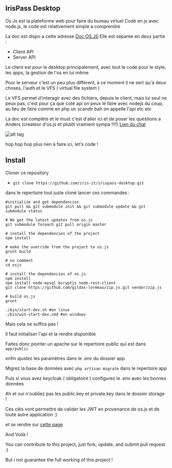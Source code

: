 ## IrisPass Desktop

Os Js est la plateforme web pour faire du bureau virtuel
Codé en js avec node.js, le code est relativement simple a comprendre

La doc est dispo a cette adresse [Doc OS.JS](http://os.js.org/doc/)
Elle est séparée en deux partie :
- Client API
- Server API

Le client est pour le desktop principalement, avec tout le code pour le style, les apps, la gestion de l'os en lui même

Pour le serveur c'est un peu plus différent, à ce moment il ne sert qu'à deux choses, l'auth et le VFS ( virtual file system )

Le VFS permet d'interagir avec des fichiers, depuis le client, mais lui seul ne peux pas, c'est pour ça que coté api on peux le faire avec nodejs du coup, au lieu de faire comme en php un scandir bah on appelle l'api etc etc

La doc est complète et le must c'est d'aller ici et de poser les questions a Anders (createur d'os.js et plutôt vraiment sympa !!!!) [Lien du chat](https://gitter.im/andersevenrud/OS.js-v2)

![alt tag](http://replygif.net/i/1353.gif)

hop hop hop plus rien à faire ici, let's code !

## Install
Cloner ce repository

- `git clone https://github.com/iris-it/irispass-desktop.git`

dans le repertoire tout juste cloné lancer ces commandes :
```
#initialize and get dependencies
git pull && git submodule init && git submodule update && git submodule status

# We get the latest updates from os.js
git submodule foreach git pull origin master

# install the dependencies of the project
npm install

# make the override from the project to os.js
grunt build

# no comment
cd osjs

# install the dependencies of os.js
npm install
npm install node-mysql bcryptjs node-rest-client
git clone https://github.com/gildas-lormeau/zip.js.git vendor/zip.js

# build os.js
grunt

./bin/start-dev.sh #on linux
./bin/win-start-dev.cmd #on windows
```

Mais cela ne suffira pas !

Il faut initialiser l'api et la rendre disponible

Faites donc pointer un apache sur le repertoire public qui est dans `app/public`

enfin ajustez les paramètres dans le .env du dossier app

Migrez la base de données avec `php artisan migrate` dans le repertoire app

Puis si vous avez keycloak ( obligatoire ) configurez le .env avec les bonnes données

Ah et oui n'oubliez pas les public.key et private.key dans le dossier storage !

Ces clés vont permettre de valider les JWT en provenance de os.js et de toute autre application :)

et se rendre sur [cette page](http://localhost:8000)

And Voilà !

You can contribute to this project, just fork, update, and submit pull request :)

But i not guarantee the full working of this project !
